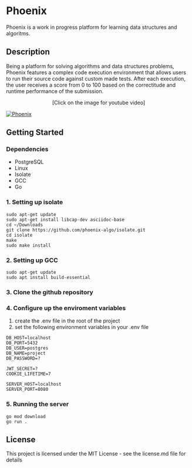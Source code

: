 # Phoenix 

Phoenix is a work in progress platform for learning data structures and algoritms.

## Description

Being a platform for solving algorithms and data structures problems, Phoenix features 
a complex code execution environment that allows users to run their source code against 
custom made tests. After each execution, the user receives a score from 0 to 100 based 
on the correctitude and runtime performance of the submission. 

<div align="center">[Click on the image for youtube video]</div>

[![Phoenix](https://img.youtube.com/vi/WIkBiAFdZAc/maxresdefault.jpg)](https://www.youtube.com/watch?v=WIkBiAFdZAc)

## Getting Started

### Dependencies
* PostgreSQL
* Linux 
* Isolate
* GCC
* Go 

### 1. Setting up isolate 
```
sudo apt-get update
sudo apt-get install libcap-dev asciidoc-base
cd ~/Downloads
git clone https://github.com/phoenix-algo/isolate.git
cd isolate
make
sudo make install
```

### 2. Setting up GCC
```
sudo apt-get update
sudo apt install build-essential
```

### 3. Clone the github repository

### 4. Configure up the enviroment variables 
1. create the .env file in the root of the project
2. set the following environment variables in your .env file
```
DB_HOST=localhost
DB_PORT=5432
DB_USER=postgres
DB_NAME=project
DB_PASSWORD=?

JWT_SECRET=?
COOKIE_LIFETIME=7

SERVER_HOST=localhost
SERVER_PORT=8080
```

### 5. Running the server
```
go mod download
go run .
```
## License
This project is licensed under the MIT License - see the license.md file for details
